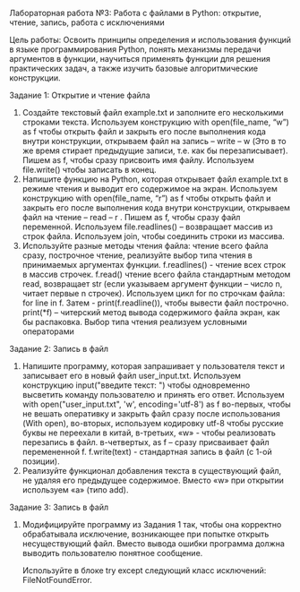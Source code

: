 Лабораторная работа №3:  Работа с файлами в Python: открытие, чтение, запись, работа с исключениями 

Цель работы: Освоить принципы определения и использования функций в языке программирования Python, понять механизмы передачи аргументов в функции, научиться применять функции для решения практических задач, а также изучить базовые алгоритмические конструкции.

Задание 1:  Открытие и чтение файла

1.	Создайте текстовый файл example.txt и заполните его несколькими строками текста.
Используем конструкцию with open(file_name, “w”) as f чтобы открыть файл и закрыть его после выполнения кода внутри конструкции, открываем файл на запись – write – w (Это в то же время стирает предыдущие записи, т.е. как бы перезаписывает). Пишем as f, чтобы сразу присвоить имя файлу. Используем file.write() чтобы записать в конец. 
2.	Напишите функцию на Python, которая открывает файл example.txt в режиме чтения и выводит его содержимое на экран.
Используем конструкцию with open(file_name, “r”) as f чтобы открыть файл и закрыть его после выполнения кода внутри конструкции, открываем файл на чтение – read – r . Пишем as f, чтобы сразу файл переменной. Используем file.readlines() – возвращает массив из строк файла. Используем join, чтобы соединить строки из массива. 
3.	Используйте разные методы чтения файла: чтение всего файла сразу, построчное чтение, реализуйте выбор типа чтения в принимаемых аргументах функции.
f.readlines() - чтение всех строк в массив строчек. f.read() чтение всего файла стандартным методом read, возвращает str (если указываем аргумент функции – число n, читает первые n строчек). Используем цикл for по строчкам файла: for line in f. Затем - print(f.readline()), чтобы вывести файл построчно. print(*f) – читерский метод вывода содержимого файла экран, как бы распаковка. Выбор типа чтения реализуем условными операторами


Задание 2:  Запись в файл

1.	Напишите программу, которая запрашивает у пользователя текст и записывает его в новый файл user_input.txt.
Используем конструкцию input("введите текст: ") чтобы одновременно высветить команду пользователю и принять его ответ. Используем with open("user_input.txt", 'w', encoding='utf-8') as f во-первых, чтобы не вешать оперативку и закрыть файл сразу после использования (With open), во-вторых, используем кодировку utf-8 чтобы русские буквы не переехали в китай, в-третьих, «w» - чтобы реализовать перезапись в файл. в-четвертых, as f – сразу присваивает файл перемененной f. f.write(text) - стандартная запись в файл (с 1-ой позиции).
2.	Реализуйте функционал добавления текста в существующий файл, не удаляя его предыдущее содержимое. Вместо «w» при открытии используем «a» (типо add). 


Задание 3:  Запись в файл

1.	Модифицируйте программу из Задания 1 так, чтобы она корректно обрабатывала исключение, возникающее при попытке открыть несуществующий файл. Вместо вывода ошибки программа должна выводить пользователю понятное сообщение.

	Используйте в блоке try except следующий класс исключений: FileNotFoundError.






